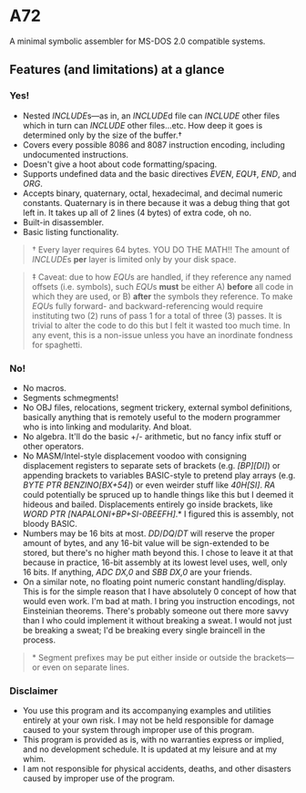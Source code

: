 # A72
A minimal symbolic assembler for MS-DOS 2.0 compatible systems.

## Features (and limitations) at a glance

### Yes!

- Nested *INCLUDE*s&mdash;as in, an *INCLUDE*d file can *INCLUDE* other files which in turn can *INCLUDE* other files...etc.  How deep it goes is determined only by the size of the buffer.&dagger;
- Covers every possible 8086 and 8087 instruction encoding, including undocumented instructions.
- Doesn't give a hoot about code formatting/spacing.
- Supports undefined data and the basic directives *EVEN*, *EQU*&ddagger;, *END*, and *ORG*.
- Accepts binary, quaternary, octal, hexadecimal, and decimal numeric constants.  Quaternary is in there because it was a debug thing that got left in.  It takes up all of 2 lines (4 bytes) of extra code, oh no.
- Built-in disassembler.
- Basic listing functionality.

> &dagger; Every layer requires 64 bytes.  YOU DO THE MATH!!  The amount of *INCLUDE*s **per** layer is limited only by your disk space.

> &ddagger; Caveat: due to how *EQU*s are handled, if they reference any named offsets (i.e. symbols), such *EQU*s **must** be either A) **before** all code in which they are used, or B) **after** the symbols they reference.  To make *EQU*s fully forward- and backward-referencing would require instituting two (2) runs of pass 1 for a total of three (3) passes.  It is trivial to alter the code to do this but I felt it wasted too much time.  In any event, this is a non-issue unless you have an inordinate fondness for spaghetti.

### No!

- No macros.
- Segments schmegments!
- No OBJ files, relocations, segment trickery, external symbol definitions, basically anything that is remotely useful to the modern programmer who is into linking and modularity.  And bloat.
- No algebra.  It'll do the basic +/- arithmetic, but no fancy infix stuff or other operators.
- No MASM/Intel-style displacement voodoo with consigning displacement registers to separate sets of brackets (e.g. *[BP][DI]*) or appending brackets to variables BASIC-style to pretend play arrays (e.g. *BYTE PTR BENZINO[BX+54]*) or even weirder stuff like *40H[SI]*.  *RA* could potentially be spruced up to handle things like this but I deemed it hideous and bailed.  Displacements entirely go inside brackets, like *WORD PTR [NAPALONI+BP+SI-0BEEFH]*.\*  I figured this is assembly, not bloody BASIC.
- Numbers may be 16 bits at most.  *DD*/*DQ*/*DT* will reserve the proper amount of bytes, and any 16-bit value will be sign-extended to be stored, but there's no higher math beyond this.  I chose to leave it at that because in practice, 16-bit assembly at its lowest level uses, well, only 16 bits.  If anything, *ADC DX,0* and *SBB DX,0* are your friends.
- On a similar note, no floating point numeric constant handling/display.  This is for the simple reason that I have absolutely 0 concept of how that would even work.  I'm bad at math.  I bring you instruction encodings, not Einsteinian theorems.  There's probably someone out there more savvy than I who could implement it without breaking a sweat.  I would not just be breaking a sweat; I'd be breaking every single braincell in the process.

> \* Segment prefixes may be put either inside or outside the brackets&mdash;or even on separate lines.

### Disclaimer

- You use this program and its accompanying examples and utilities entirely at your own risk.  I may not be held responsible for damage caused to your system through improper use of this program.
- This program is provided as is, with no warranties express or implied, and no development schedule.  It is updated at my leisure and at my whim.
- I am not responsible for physical accidents, deaths, and other disasters caused by improper use of the program.

